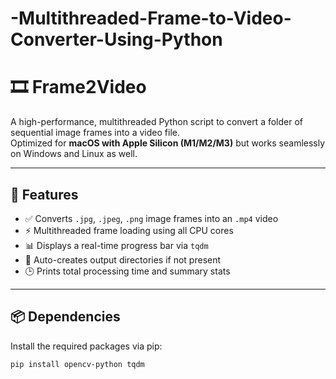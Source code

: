 # -Multithreaded-Frame-to-Video-Converter-Using-Python

# 🎞️ Frame2Video

A high-performance, multithreaded Python script to convert a folder of sequential image frames into a video file.  
Optimized for **macOS with Apple Silicon (M1/M2/M3)** but works seamlessly on Windows and Linux as well.

---

## 🚀 Features

- ✅ Converts `.jpg`, `.jpeg`, `.png` image frames into an `.mp4` video
- ⚡️ Multithreaded frame loading using all CPU cores
- 📊 Displays a real-time progress bar via `tqdm`
- 📁 Auto-creates output directories if not present
- 🕒 Prints total processing time and summary stats

---

## 📦 Dependencies

Install the required packages via pip:

```bash
pip install opencv-python tqdm


